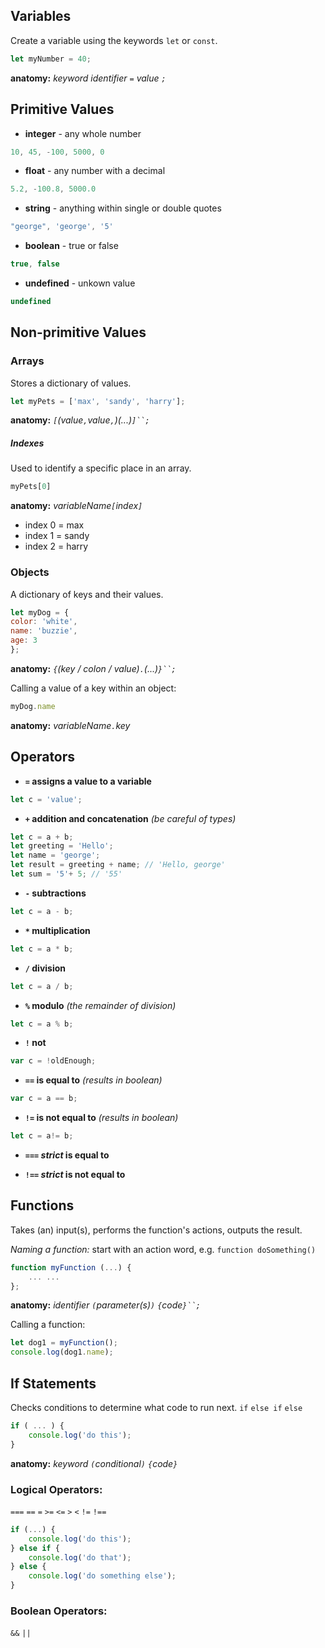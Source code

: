 

## Variables

Create a variable using the keywords `let` or `const`.

```javascript
let myNumber = 40;
```

**anatomy:** *keyword identifier `=` value `;`*



## Primitive Values
* **integer** - any whole number

```javascript
10, 45, -100, 5000, 0
```

* **float** - any number with a decimal

```javascript
5.2, -100.8, 5000.0
```

* **string** - anything within single or double quotes

```javascript
"george", 'george', '5'
```

* **boolean** - true or false

```javascript
true, false
```

* **undefined** - unkown value

```javascript
undefined
```



## Non-primitive Values

### Arrays

Stores a dictionary of values.

```javascript
let myPets = ['max', 'sandy', 'harry'];
```

**anatomy:** *`[`(value`,`value`,`)(...)`]``;`*

##### Indexes

Used to identify a specific place in an array.

```javascript
myPets[0]
```

**anatomy:** *variableName`[`index`]`*

* index 0 = max
* index 1 = sandy
* index 2 = harry



### Objects

A dictionary of keys and their values.

```javascript
let myDog = {
color: 'white',
name: 'buzzie',
age: 3
};
```
**anatomy:** *`{`(key / colon / value)`.`(...)`}``;`*

Calling a value of a key within an object:

```javascript
myDog.name
```

**anatomy:** *variableName`.`key*

## Operators

* **`=` assigns a value to a variable**

```javascript
let c = 'value';
```

* **`+` addition and concatenation** *(be careful of types)* 

```javascript
let c = a + b;
let greeting = 'Hello';
let name = 'george';
let result = greeting + name; // 'Hello, george'
let sum = '5'+ 5; // '55'
```

* **`-` subtractions**

```javascript
let c = a - b;
```

* __`*` multiplication__

```javascript
let c = a * b;
```

* **`/` division**

```javascript
let c = a / b;
```

* **`%` modulo** *(the remainder of division)*

```javascript
let c = a % b;
```

* **`!` not**

```javascript
var c = !oldEnough;
```

* **`==` is equal to** *(results in boolean)*

```javascript
var c = a == b;
```

* **`!=` is not equal to** *(results in boolean)*

```javascript
let c = a!= b;
```

* **`===` *strict* is equal to**

* **`!==` *strict* is not equal to**

## Functions

Takes (an) input(s), performs the function's actions, outputs the result.

*Naming a function:* start with an action word, e.g. `function doSomething()`

```javascript
function myFunction (...) {
	... ...
};
```

**anatomy:** *identifier `(`parameter(s)`)` `{`code`}``;`*

Calling a function:

```javascript
let dog1 = myFunction();
console.log(dog1.name);
```

## If Statements
Checks conditions to determine what code to run next.
`if` `else if` `else`

```javascript
if ( ... ) {
	console.log('do this');
}
```
**anatomy:** *keyword `(`conditional`)` `{`code`}`*

### Logical Operators:
`===` `==` `=` `>=` `<=` `>` `<` `!=` `!==`

```javascript
if (...) {
	console.log('do this');
} else if {
	console.log('do that');
} else {
	console.log('do something else');
}
```

### Boolean Operators:
`&&` `||`

